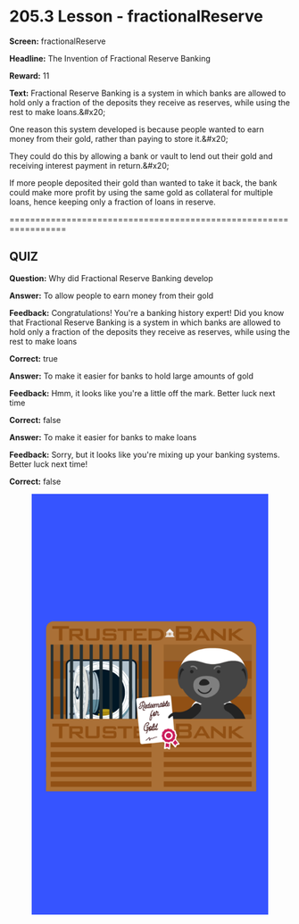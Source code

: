 # 205.3 Lesson - fractionalReserve

**Screen:** fractionalReserve

**Headline:** The Invention of Fractional Reserve Banking

**Reward:** 11

**Text:** Fractional Reserve Banking is a system in which banks are allowed to hold only a fraction of the deposits they receive as reserves, while using the rest to make loans.&amp;#x20;

One reason this system developed is because people wanted to earn money from their gold, rather than paying to store it.&amp;#x20;

They could do this by allowing a bank or vault to lend out their gold and receiving interest payment in return.&amp;#x20;

If more people deposited their gold than wanted to take it back, the bank could make more profit by using the same gold as collateral for multiple loans, hence keeping only a fraction of loans in reserve.


=================================================================

## QUIZ

**Question:** Why did Fractional Reserve Banking develop


**Answer:** To allow people to earn money from their gold

**Feedback:** Congratulations! You&#x27;re a banking history expert! Did you know that Fractional Reserve Banking is a system in which banks are allowed to hold only a fraction of the deposits they receive as reserves, while using the rest to make loans

**Correct:** true

**Answer:** To make it easier for banks to hold large amounts of gold

**Feedback:** Hmm, it looks like you&#x27;re a little off the mark. Better luck next time

**Correct:** false

**Answer:** To make it easier for banks to make loans

**Feedback:** Sorry, but it looks like you&#x27;re mixing up your banking systems. Better luck next time!

**Correct:** false


<figure><img src="../.gitbook/assets/205-03.png" alt=""><figcaption></figcaption></figure>


